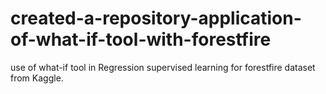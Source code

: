 # created-a-repository-application-of-what-if-tool-with-forestfire
use of what-if tool in Regression supervised learning for forestfire dataset from Kaggle.
